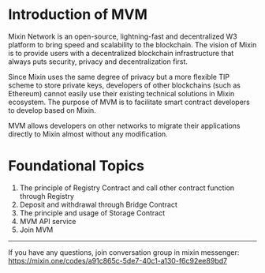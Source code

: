 # Introduction of MVM 

Mixin Network is an open-source, lightning-fast and decentralized W3 platform to bring speed and scalability to the blockchain.
The vision of Mixin is to provide users with a decentralized blockchain infrastructure that always puts security, privacy and decentralization first.

Since Mixin uses the same degree of privacy but a more flexible TIP scheme to store private keys, developers of other blockchains (such as Ethereum) cannot easily use their existing technical solutions in Mixin ecosystem. 
The purpose of MVM is to facilitate smart contract developers to develop based on Mixin.

MVM allows developers on other networks to migrate their applications directly to Mixin almost without any modification.

# Foundational Topics

1. The principle of Registry Contract and call other contract function through Registry
2. Deposit and withdrawal through Bridge Contract
3. The principle and usage of Storage Contract
4. MVM API service
5. Join MVM

---
If you have any questions, join conversation group in mixin messenger:
<https://mixin.one/codes/a91c865c-5de7-40c1-a130-f6c92ee89bd7>
